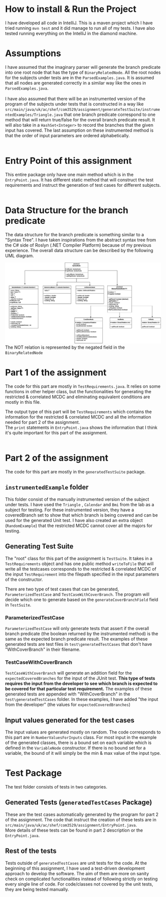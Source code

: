 # How to install & Run the Project

I have developed all code in IntelliJ. This is a maven project which I have tried running `mvn test` and it did manage
to run all of my tests. I have also tested running everything on the IntelliJ in the diamond machine. <br>

# Assumptions

I have assumed that the imaginary parser will generate the branch predicate into one root node that has the type
of `BinaryRelatedNode`. All the root nodes for the subjects under tests are in the `ParsedExamples.java`. It is assumed
that all nodes are generated correctly in a similar way like the ones in `ParsedExamples.java`.<br><br>
I have also assumed that there will be an instrumented version of the program of the subjects under tests that is
constructed in a way
like `src/main/java/uk/ac/shef/com3529/assignment/generateTestSuite/instrumentedExamples/Triangle.java` that one branch
predicate correspond to one method that will return true/false for the overall branch predicate result. It will also
take in a `HashSet<Integer>` to record the branches that the given input has covered. The last assumption on these
instrumented method is that the order of input parameters are ordered alphabetically. <br> <br>

# Entry Point of this assignment

This entire package only have one main method which is in the `EntryPoint.java`. It has different static method that
will construct the test requirements and instruct the generation of test cases for different subjects.  <br><br>

# Data Structure for the branch predicate

The data structure for the branch predicate is something similar to a "Syntax Tree". I have taken inspirations from the
abstract syntax tree from the C# side of Roslyn (.NET Compiler Platform) because of my previous experience. The overall
data structure can be described by the following UML diagram.

![UML graph for tree](testing_assignment.drawio.png)
The NOT relation is represented by the negated field in the `BinaryRelatedNode`

# Part 1 of the assignment

The code for this part are mostly in `TestRequirements.java`. It relies on some functions in other helper class, but the
functionalities for generating the restricted & correlated MCDC and eliminating equivalent conditions are mostly in this
file. <br>

The output type of this part will be `TestRequirements` which contains the information for the restricted & correlated
MCDC and all the information needed for part 2 of the assignment. <br>
The `print` statements in `EntryPoint.java` shows the information that I think it's quite important for this part of the
assignment.
<br><br>

# Part 2 of the assignment

The code for this part are mostly in the `generatedTestSuite` package. <br>

## `instrumentedExample` folder

This folder consist of the manually instrumented version of the subject under tests. I have used the `Triangle`
, `Calendar` and `Bmi` from the lab as a subject for testing. For these instrumented version, they have a coveredBranch
set to show that which branch is being covered and can be used for the generated Unit test. I have also created an extra
object (`RandomExample`) that the restricted MCDC cannot cover all the majors for testing.<br>

## Generating Test Suite

The "root" class for this part of the assignment is `TestSuite`. It takes in a `TestRequirements` object and has one
public method `writeToFile` that will write all the testcases corresponds to the restricted & correlated MCDC of the
input `TestRequirement` into the filepath specified in the input parameters of the constructor. <br>

There are two type of test cases that can be generated, `ParameterizedTestCase` and `TestCaseWithCoverBranch`. The
program will decide which one to generate based on the `generateCoverBranchField` field in `TestSuite`.<br>

### ParameterizedTestCase

`ParameterizedTestCase` will only generate tests that assert if the overall branch predicate (the boolean returned by
the instrumented method) is the same as the expected branch predicate result. The examples of these generated tests are
test files in `test\generatedTestCases` that don't have "WithCoverBranch" in their filename. <br>

### TestCaseWithCoverBranch

`TestCaseWithCoverBranch` will generate an addition field for the `expectedCoveredBranches` for the input of the JUnit
test. **This type of tests requires the input from the developer to see which branch is expected to be covered for that
particular test requirement.** The examples of these generated tests are appended with "WithCoverBranch" in
the `test\generatedTestCases` folder. In these examples, I have added "the input from the developer" (the values
for `expectedCoveredBranches`)<br>

## Input values generated for the test cases

The input values are generated mostly on random. The code corresponds to this part are in `NumberValuesForInputs` class.
For most input in the example of the generated classes, there is a bound set on each variable which is defined in
the `VariableNode` constructor. If there is no bound set for a variable, the bound of it will simply be the min & max
value of the input type.

# Test Package

The test folder consists of tests in two categories. <br>

## Generated Tests (`generatedTestCases` Package)

These are the test cases automatically generated by the program for part 2 of the assignment. The code that instruct the
creation of these tests are in `src/main/java/uk/ac/shef/com3529/assignment/EntryPoint.java`. <br>
More details of these tests can be found in part 2 description or the `EntryPoint.java`.

## Rest of the tests

Tests outside of `generatedTestCases` are unit tests for the code. At the beginning of this assignment, I have used a
test-driven development approach to develop the software. The aim of them are more on sanity check on complicated
functionalities instead of following strictly on testing every single line of code. For code/classes not covered by the
unit tests, they are being tested manually.
